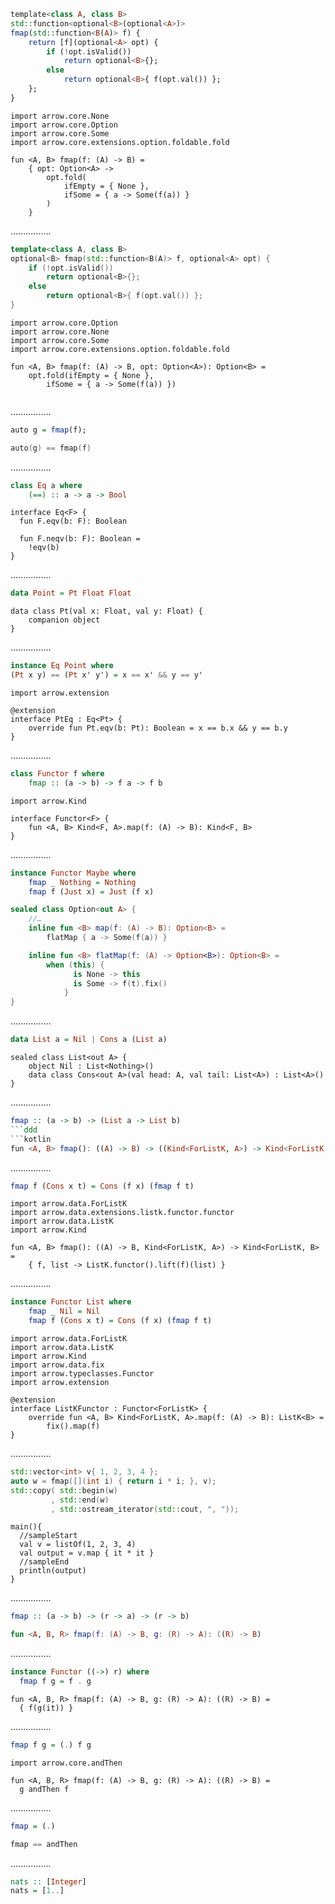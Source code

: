 ```Haskell
template<class A, class B>
std::function<optional<B>(optional<A>)>
fmap(std::function<B(A)> f) {
    return [f](optional<A> opt) {
        if (!opt.isValid())
            return optional<B>{};
        else
            return optional<B>{ f(opt.val()) };
    };
}
```
```kotlin:ank:playround
import arrow.core.None
import arrow.core.Option
import arrow.core.Some
import arrow.core.extensions.option.foldable.fold

fun <A, B> fmap(f: (A) -> B) =
    { opt: Option<A> ->
        opt.fold(
            ifEmpty = { None },
            ifSome = { a -> Some(f(a)) }
        )
    }
```
................
```cpp
template<class A, class B>
optional<B> fmap(std::function<B(A)> f, optional<A> opt) {
    if (!opt.isValid())
        return optional<B>{};
    else
        return optional<B>{ f(opt.val()) };
}
```
```kotlin:ank:playground
import arrow.core.Option
import arrow.core.None
import arrow.core.Some
import arrow.core.extensions.option.foldable.fold

fun <A, B> fmap(f: (A) -> B, opt: Option<A>): Option<B> =
    opt.fold(ifEmpty = { None },
        ifSome = { a -> Some(f(a)) })
        
```
................
```Haskell
auto g = fmap(f);
```
```kotlin
auto(g) == fmap(f)
```
................
```Haskell
class Eq a where
    (==) :: a -> a -> Bool
```
```kotlin:ank:silent
interface Eq<F> {
  fun F.eqv(b: F): Boolean

  fun F.neqv(b: F): Boolean =
    !eqv(b)
}
```
................
```Haskell
data Point = Pt Float Float
```
```kotlin:ank:silent
data class Pt(val x: Float, val y: Float) {
    companion object
}
```
................
```Haskell
instance Eq Point where
(Pt x y) == (Pt x' y') = x == x' && y == y'
```
```kotlin:ank:silent
import arrow.extension

@extension
interface PtEq : Eq<Pt> {
    override fun Pt.eqv(b: Pt): Boolean = x == b.x && y == b.y
}
```
................
```Haskell
class Functor f where
    fmap :: (a -> b) -> f a -> f b
```
```kotlin:ank:playground
import arrow.Kind
	
interface Functor<F> {
    fun <A, B> Kind<F, A>.map(f: (A) -> B): Kind<F, B>
}
```
................
```Haskell
instance Functor Maybe where
    fmap _ Nothing = Nothing
    fmap f (Just x) = Just (f x)
```
```kotlin
sealed class Option<out A> {
    //…
    inline fun <B> map(f: (A) -> B): Option<B> =
        flatMap { a -> Some(f(a)) }

    inline fun <B> flatMap(f: (A) -> Option<B>): Option<B> =
        when (this) {
              is None -> this
              is Some -> f(t).fix()
            }
}
```
................
```Haskell
data List a = Nil | Cons a (List a)
```
```kotlin:ank:playground
sealed class List<out A> {
    object Nil : List<Nothing>()
    data class Cons<out A>(val head: A, val tail: List<A>) : List<A>()
}
```
................
```Haskell
fmap :: (a -> b) -> (List a -> List b)
```ddd
```kotlin
fun <A, B> fmap(): ((A) -> B) -> ((Kind<ForListK, A>) -> Kind<ForListK, B>)
```
................
```Haskell
fmap f (Cons x t) = Cons (f x) (fmap f t)
```
```kotlin:ank:playground
import arrow.data.ForListK
import arrow.data.extensions.listk.functor.functor
import arrow.data.ListK
import arrow.Kind

fun <A, B> fmap(): ((A) -> B, Kind<ForListK, A>) -> Kind<ForListK, B> =
    { f, list -> ListK.functor().lift(f)(list) }
```
................
```Haskell
instance Functor List where
    fmap _ Nil = Nil
    fmap f (Cons x t) = Cons (f x) (fmap f t)
```
```kotlin:ank:playground
import arrow.data.ForListK
import arrow.data.ListK
import arrow.Kind
import arrow.data.fix
import arrow.typeclasses.Functor
import arrow.extension

@extension
interface ListKFunctor : Functor<ForListK> {
    override fun <A, B> Kind<ForListK, A>.map(f: (A) -> B): ListK<B> =
        fix().map(f)
}
```
................
```cpp
std::vector<int> v{ 1, 2, 3, 4 };
auto w = fmap([](int i) { return i * i; }, v);
std::copy( std::begin(w)
         , std::end(w)
         , std::ostream_iterator(std::cout, ", "));
```
```kotlin:ank:playground
main(){
  //sampleStart
  val v = listOf(1, 2, 3, 4)
  val output = v.map { it * it }
  //sampleEnd
  println(output)
}
```
................
```Haskell
fmap :: (a -> b) -> (r -> a) -> (r -> b)
```
```kotlin
fun <A, B, R> fmap(f: (A) -> B, g: (R) -> A): ((R) -> B)
```
................
```Haskell
instance Functor ((->) r) where
  fmap f g = f . g
```
```kotlin:ank:playground
fun <A, B, R> fmap(f: (A) -> B, g: (R) -> A): ((R) -> B) =
  { f(g(it)) }
```
................
```Haskell
fmap f g = (.) f g
```
```kotlin:ank:playground
import arrow.core.andThen

fun <A, B, R> fmap(f: (A) -> B, g: (R) -> A): ((R) -> B) =
  g andThen f
```
................
```Haskell
fmap = (.)
```
```kotlin
fmap == andThen
```
................
```Haskell
nats :: [Integer]
nats = [1..]
```